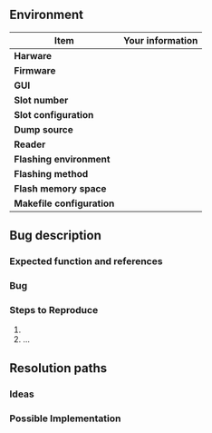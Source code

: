 <!-- Everything wrote in between such markers before and after this phrase are comments, will not be displayed, and are to be replaced or can be deleted. The rest is to let untouched, except where specified, or your report will be ugly. Use "Preview" tab just above to check how things will be displayed. -->
<!-- If you do not understand what is requested somewhere in here, please read Wiki pages and read other issues first. -->
## Environment
<!-- Write your information on the right column between the | | characters. Do not delete/modify any | character. If you need to use a | character in your writing, or code, put them between back-quotes, `like | this`. -->
|Item|Your information|
|---|---|
|**Harware**|<!-- Version of your hardware: RevE Rebooted, RevG, Other, I don't known. If you don't know, it's probably written on it under the Chameleon picture. As a reminder, this repositoty only supports RevE Rebooted for now -->
|**Firmware**|<!-- Write the full version name of your firmware. Use the "VERSION" command, or look at "Settings" tab in GUI. -->|
|**GUI**|<!-- Put a URL to file or repository source whre you found the GUI you are using to program or configure your ChameleonMini. If you do not use one and use commands only, type Terminal. Firmware in this repo is fully supported by rebootedGUI only. -->|
|**Slot number**|<!-- Put the slot number you are using when the bug appears, from 1 to 8. If it is not applicable, put N/A. -->|
|**Slot configuration**|<!-- Write the setting name of the slot you are using when the bug appears. The setting name might be one like "MF_CLASSIC_1K" or "MF_DETECTION", amongst the list found on wiki here: https://github.com/iceman1001/ChameleonMini-rebooted/wiki/Configurations. If it is not applicable, put N/A. -->|
|**Dump source**|<!-- If you are using a card dump on the slot when the bug appears, briefly describe where your dump come from (card source, how did you dump it). If it is not applicable, put N/A. -->|
|**Reader**|<!-- Briefly describe the reader or device to which you applied your ChameleonMini (brand, type, use case). If it is not applicable, put N/A. -->|
|**Flashing environment**|<!-- Briefly describe the environment from which you compile, flash and program your ChameleonMini (OS, version). If you use different ones from different activities, or could reproduce the bug on different environments, describe them all. If it is not applicable, put N/A. -->|
|**Flashing method**|<!-- How do you connect and flash your ChameleonMini to your computer to flash it. Please specify amongst: USB, AVRISPmkII, dfu-programmer, flash.bat, BOOT_LOADER_EXE.exe, other (describe). If it is not applicable, put N/A. -->|
|**Flash memory space**|<!-- How many flash memory space do you have in your device. Find this information with "SPI_FLASHINFO" command. -->|
|**Makefile configuration**|<!-- Tell which configuration/settings you tuned in Makefile. If it is not applicable or if you did not touch Makefile, put N/A. -->|

## Bug description
### Expected function and references
<!-- Please describe how things are supposed to work from your perspective. Do not hesitate to give URL or paths to this repository or Wiki pages to reference what you are trying to achieve. -->
### Bug
<!-- Please describe the bug you identified, i.e. in what ways it did not function as expected. -->
<!-- Give as much details as possible. Include commands, terminal output, and/or code lines where relevant, between back-quotes `like this` for a simple line, or between back-quotes paragraphs for multiple lines ``` LIKE THIS ```. -->
### Steps to Reproduce
<!-- Provide a link to a live example, images if relevant (GUI for instance), and/or an unambiguous set of actions to reproduce this bug. Include commands, terminal output, and/or code lines to reproduce, between back-quotes `like this` if relevant. -->
1.
2. ...

## Resolution paths
### Ideas
<!-- Describe any idea you have to fix the issue, if any. Put N/A if you do not have any. -->
### Possible Implementation
<!-- If you have any suggested implementation to fix the issue, including code, put it here between back-quotes paragraphs ``` LIKE THIS ```. Put N/A if you do not have any. -->

<!-- Thanks in advance for submitting a complete bug report -->

